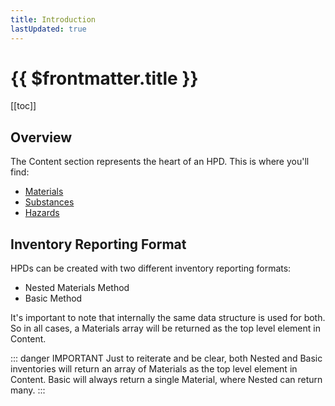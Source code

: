```yaml
---
title: Introduction
lastUpdated: true
---
```


# {{ $frontmatter.title }}

[[toc]]

## Overview

The Content section represents the heart of an HPD. This is where you'll find:

- [Materials](./materials/)
- [Substances](./materials/substances/)
- [Hazards](./materials/substances/hazards.md)

## Inventory Reporting Format

HPDs can be created with two different inventory reporting formats:

- Nested Materials Method
- Basic Method

It's important to note that internally the same data structure is used for both. So in all cases, a Materials array will be returned as the top level element in Content.

::: danger IMPORTANT
Just to reiterate and be clear, both Nested and Basic inventories will return an array of Materials as the top level element in Content. Basic will always return a single Material, where Nested can return many.
:::
